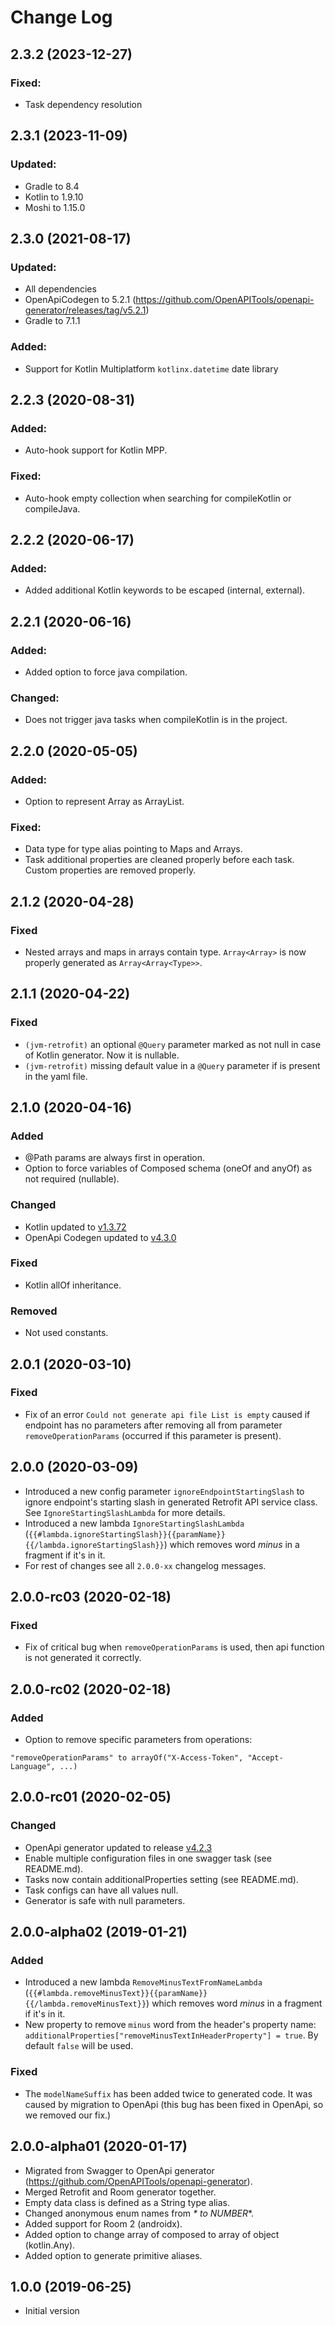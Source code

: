 Change Log
==========

## 2.3.2 (2023-12-27)

### Fixed:
- Task dependency resolution

## 2.3.1 (2023-11-09)

### Updated:
- Gradle to 8.4
- Kotlin to 1.9.10
- Moshi to 1.15.0

## 2.3.0 (2021-08-17)

### Updated:
- All dependencies
- OpenApiCodegen to 5.2.1 (https://github.com/OpenAPITools/openapi-generator/releases/tag/v5.2.1)
- Gradle to 7.1.1

### Added:
- Support for Kotlin Multiplatform `kotlinx.datetime` date library

## 2.2.3 (2020-08-31)

### Added:
- Auto-hook support for Kotlin MPP.

### Fixed:
- Auto-hook empty collection when searching for compileKotlin or compileJava.

## 2.2.2 (2020-06-17)

### Added:
- Added additional Kotlin keywords to be escaped (internal, external).

## 2.2.1 (2020-06-16)

### Added:
- Added option to force java compilation.

### Changed:
- Does not trigger java tasks when compileKotlin is in the project.

## 2.2.0 (2020-05-05)

### Added:
- Option to represent Array as ArrayList.

### Fixed:
- Data type for type alias pointing to Maps and Arrays.
- Task additional properties are cleaned properly before each task. Custom properties are removed properly.

## 2.1.2 (2020-04-28)

### Fixed
- Nested arrays and maps in arrays contain type. `Array<Array>` is now properly generated as `Array<Array<Type>>`.

## 2.1.1 (2020-04-22)

### Fixed
- `(jvm-retrofit)` an optional `@Query` parameter marked as not null in case of Kotlin generator. Now it is nullable.
- `(jvm-retrofit)` missing default value in a `@Query` parameter if is present in the yaml file.

## 2.1.0 (2020-04-16)

### Added
- @Path params are always first in operation.
- Option to force variables of Composed schema (oneOf and anyOf) as not required (nullable).

### Changed
- Kotlin updated to [v1.3.72](https://github.com/JetBrains/kotlin/releases/tag/v1.3.72)
- OpenApi Codegen updated to [v4.3.0](https://github.com/OpenAPITools/openapi-generator/releases/tag/v4.3.0)

### Fixed
- Kotlin allOf inheritance.

### Removed
- Not used constants.

## 2.0.1 (2020-03-10)

### Fixed
- Fix of an error `Could not generate api file List is empty` caused if endpoint has no parameters after removing all from 
parameter `removeOperationParams` (occurred if this parameter is present).

## 2.0.0 (2020-03-09)
- Introduced a new config parameter `ignoreEndpointStartingSlash` to ignore endpoint's starting slash in generated 
Retrofit API service class. See `IgnoreStartingSlashLambda` for more details.
- Introduced a new lambda `IgnoreStartingSlashLambda` (`{{#lambda.ignoreStartingSlash}}{{paramName}}{{/lambda.ignoreStartingSlash}}`) 
which removes word *minus* in a fragment if it's in it.
- For rest of changes see all `2.0.0-xx` changelog messages.

## 2.0.0-rc03 (2020-02-18)

### Fixed
- Fix of critical bug when `removeOperationParams` is used, then api function is not generated it correctly.

## 2.0.0-rc02 (2020-02-18)

### Added
- Option to remove specific parameters from operations:
```
"removeOperationParams" to arrayOf("X-Access-Token", "Accept-Language", ...)
```

## 2.0.0-rc01 (2020-02-05)

### Changed
- OpenApi generator updated to release [v4.2.3](https://github.com/OpenAPITools/openapi-generator/releases/tag/v4.2.3)
- Enable multiple configuration files in one swagger task (see README.md).
- Tasks now contain additionalProperties setting (see README.md).
- Task configs can have all values null.
- Generator is safe with null parameters.

## 2.0.0-alpha02 (2019-01-21)

### Added
- Introduced a new lambda `RemoveMinusTextFromNameLambda` (`{{#lambda.removeMinusText}}{{paramName}}{{/lambda.removeMinusText}}`) which removes word *minus* in a fragment if it's in it.
- New property to remove `minus` word from the header's property name: `additionalProperties["removeMinusTextInHeaderProperty"] = true`. By default `false` will be used.

### Fixed
- The `modelNameSuffix` has been added twice to generated code. It was caused by migration to OpenApi (this bug has been fixed in OpenApi, so we removed our fix.)

## 2.0.0-alpha01 (2020-01-17)
- Migrated from Swagger to OpenApi generator (https://github.com/OpenAPITools/openapi-generator).
- Merged Retrofit and Room generator together.
- Empty data class is defined as a String type alias.
- Changed anonymous enum names from _* to NUMBER_*.
- Added support for Room 2 (androidx).
- Added option to change array of composed to array of object (kotlin.Any).
- Added option to generate primitive aliases.

## 1.0.0 (2019-06-25)
- Initial version
